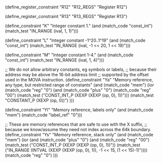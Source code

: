 (define_register_constraint "R12" "R12_REGS"
  "Register R12")

(define_register_constraint "R13" "R13_REGS"
  "Register R13")

(define_constraint "K"
  "Integer constant 1."
  (and (match_code "const_int")
       (match_test "IN_RANGE (ival, 1, 1)")))

(define_constraint "L"
  "Integer constant -1^20..1^19"
  (and (match_code "const_int")
       (match_test "IN_RANGE (ival, -1 << 20, 1 << 19)")))

(define_constraint "M"
  "Integer constant 1-4."
  (and (match_code "const_int")
       (match_test "IN_RANGE (ival, 1, 4)")))

;; We do not allow arbitrary constants, eg symbols or labels,
;; because their address may be above the 16-bit address limit
;; supported by the offset used in the MOVA instruction.
(define_constraint "Ya"
  "Memory reference, any type, but restricted range of constants"
  (and (match_code "mem")
       (ior (match_code "reg" "0")
	    (and (match_code "plus" "0")
		 (match_code "reg" "00")
		 (match_test ("CONST_INT_P (XEXP (XEXP (op, 0), 1))")))
	    (match_test "CONSTANT_P (XEXP (op, 0))")
	    )))

(define_constraint "Yl"
  "Memory reference, labels only"
  (and (match_code "mem")
       (match_code "label_ref" "0")))


;; These are memory references that are safe to use with the X suffix,
;; because we know/assume they need not index across the 64k boundary.
(define_constraint "Ys"
  "Memory reference, stack only"
  (and (match_code "mem")
       (ior
	(and (match_code "plus" "0")
	     (and (match_code "reg" "00")
		  (match_test ("CONST_INT_P (XEXP (XEXP (op, 0), 1))"))
		  (match_test ("IN_RANGE (INTVAL (XEXP (XEXP (op, 0), 1)), -1 << 15, (1 << 15)-1)"))))
	(match_code "reg" "0")
	)))
  

